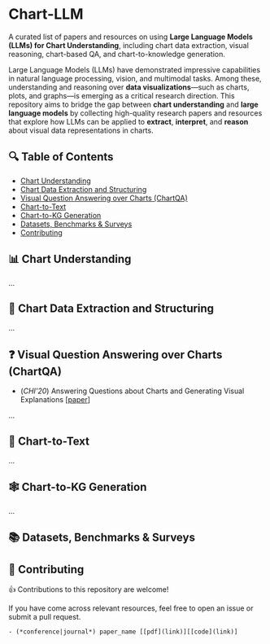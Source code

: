 # Chart-LLM
A curated list of papers and resources on using **Large Language Models (LLMs) for Chart Understanding**, including chart data extraction, visual reasoning, chart-based QA, and chart-to-knowledge generation.

Large Language Models (LLMs) have demonstrated impressive capabilities in natural language processing, vision, and multimodal tasks. Among these, understanding and reasoning over **data visualizations**—such as charts, plots, and graphs—is emerging as a critical research direction.
This repository aims to bridge the gap between **chart understanding** and **large language models** by collecting high-quality research papers and resources that explore how LLMs can be applied to **extract**, **interpret**, and **reason** about visual data representations in charts.

## 🔍 Table of Contents

- [Chart Understanding](#chart-understanding)
- [Chart Data Extraction and Structuring](#chart-data-extraction-and-structuring)
- [Visual Question Answering over Charts (ChartQA)](#visual-question-answering-over-charts-chartqa)
- [Chart-to-Text](#chart-to-text)
- [Chart-to-KG Generation](#chart-to-kg-generation)
- [Datasets, Benchmarks & Surveys](#datasets-benchmarks--surveys)
- [Contributing](#contributing)

## 📊 Chart Understanding

...

## 🧾 Chart Data Extraction and Structuring
...

## ❓ Visual Question Answering over Charts (ChartQA)
- (*CHI'20*) Answering Questions about Charts and Generating Visual Explanations [[paper](https://dl.acm.org/doi/10.1145/3313831.3376467)]

...

## 📝 Chart-to-Text
...

## 🕸️ Chart-to-KG Generation
...


## 📚 Datasets, Benchmarks & Surveys

## 🤝 Contributing
👍 Contributions to this repository are welcome! 

If you have come across relevant resources, feel free to open an issue or submit a pull request.
```
- (*conference|journal*) paper_name [[pdf](link)][[code](link)]
```


